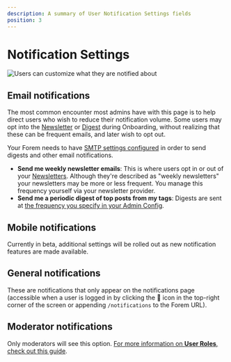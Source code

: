 ```yaml
---
description: A summary of User Notification Settings fields
position: 3
---
```


# Notification Settings

![Users can customize what they are notified about](https://raw.githubusercontent.com/forem/admin-docs/main/static/img/userNotificationsFullpage.png)

## Email notifications
The most common encounter most admins have with this page is to help direct users who wish to reduce their notification volume. Some users may opt into the [Newsletter](https://admin.forem.com/docs/_advanced-customization/config/newsletter) or [Digest](https://admin.forem.com/docs/_advanced-customization/config/email-digest-frequency) during Onboarding, without realizing that these can be frequent emails, and later wish to opt out.

Your Forem needs to have [SMTP settings configured](https://admin.forem.com/docs/_advanced-customization/config/smtp-settings) in order to send digests and other email notifications. 

- **Send me weekly newsletter emails**: This is where users opt in or out of your [Newsletters](https://admin.forem.com/docs/_advanced-customization/config/newsletter). Although they're described as "weekly newsletters" your newsletters may be more or less frequent. You manage this frequency yourself via your newsletter provider.
- **Send me a periodic digest of top posts from my tags**: Digests are sent at [the frequency you specify in your Admin Config](https://admin.forem.com/docs/_advanced-customization/config/email-digest-frequency). 

## Mobile notifications
Currently in beta, additional settings will be rolled out as new notification features are made available.

## General notifications
These are notifications that only appear on the notifications page (accessible when a user is logged in by clicking the 🔔 icon in the top-right corner of the screen or appending `/notifications` to the Forem URL).

## Moderator notifications
Only moderators will see this option. [For more information on **User Roles**, check out this guide](https://admin.forem.com/docs/_forem-basics/user_roles).
